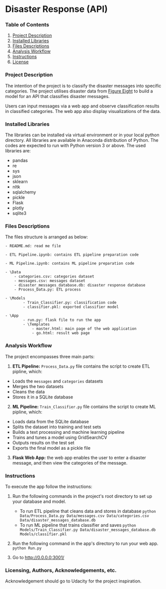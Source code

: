 # Disaster Response (API)
### Table of Contents

1. [Project Description](#description)
2. [Installed Libraries](#libraries)
3. [Files Descriptions](#files)
4. [Analysis Workflow](#analysis)
5. [Instructions](#instructions)
6. [License](#license)

### Project Description<a name="description"></a>

The intention of the project is to classify the disaster messages into specific categories. The project utilises disaster data from [Figure Eight](https://www.figure-eight.com/) to build a model for an API that classifies disaster messages.

Users can input messages via a web app and observe classification results in classified categories. The web app also display visualizations of the data. 

### Installed Libraries <a name="libraries"></a>

The libraries can be installed via virtual environment or in your local python directory. All libraries are available in Anaconda distribution of Python. The codes are expected to run with Python version 3 or above. The used libraries are:

- pandas 
- re
- sys
- json
- sklearn
- nltk
- sqlalchemy
- pickle
- Flask
- plotly
- sqlite3

### Files Descriptions <a name="files"></a>

The files structure is arranged as below:

    - README.md: read me file
	
    - ETL Pipeline.ipynb: contains ETL pipeline preparation code
	
    - ML Pipeline.ipynb: contains ML pipeline preparation code
	
    - \Data
		- categories.csv: categories dataset
		- messages.csv: messages dataset
		- disaster_messages_database.db: disaster response database
		- Process_Data.py: ETL process
    
    - \Models
	        - Train_Classifier.py: classification code
            - classifier.pkl: exported classifier model
    
    - \App
	        - run.py: flask file to run the app
	        - \Templates
			    - master.html: main page of the web application 
			    - go.html: result web page

### Analysis Workflow<a name = "analysis"></a>
The project encompasses three main parts:

1. **ETL Pipeline:** `Process_Data.py` file contains the script to create ETL pipline, which:

- Loads the `messages` and `categories` datasets
- Merges the two datasets
- Cleans the data
- Stores it in a SQLite database

2. **ML Pipeline:** `Train_Classifier.py` file contains the script to create ML pipline, which:

- Loads data from the SQLite database
- Splits the dataset into training and test sets
- Builds a text processing and machine learning pipeline
- Trains and tunes a model using GridSearchCV
- Outputs results on the test set
- Exports the final model as a pickle file

3. **Flask Web App:** the web app enables the user to enter a disaster message, and then view the categories of the message.


### Instructions <a name="instructions"></a>

To execute the app follow the instructions:
1. Run the following commands in the project's root directory to set up your database and model.

    - To run ETL pipeline that cleans data and stores in database
        `python Data/Process_Data.py Data/messages.csv Data/categories.csv Data/disaster_messages_database.db`
    - To run ML pipeline that trains classifier and saves
        `python Models/Train_Classifier.py Data/disaster_messages_database.db Models/classifier.pkl`

2. Run the following command in the app's directory to run your web app.
    `python Run.py`

3. Go to http://0.0.0.0:3001/

### Licensing, Authors, Acknowledgements, etc.<a name="license"></a>
Acknowledgement should go to Udacity for the project inspiration.